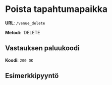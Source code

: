 # Poista tapahtumapaikka

**URL**: `/venue_delete`

**Metodi**: `DELETE

## Vastauksen paluukoodi

**Koodi**: `200 OK`

## Esimerkkipyyntö
